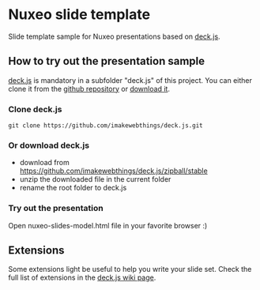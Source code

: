 Nuxeo slide template
==========================

Slide template sample for Nuxeo presentations based on [deck.js](https://github.com/imakewebthings/deck.js).

## How to try out the presentation sample

[deck.js](https://github.com/imakewebthings/deck.js) is mandatory in a subfolder "deck.js" of this project. You can either clone it from the [github repository](https://github.com/imakewebthings/deck.js) or [download it](http://imakewebthings.com/deck.js/).

### Clone deck.js
    git clone https://github.com/imakewebthings/deck.js.git

### Or download deck.js
- download from https://github.com/imakewebthings/deck.js/zipball/stable
- unzip the downloaded file in the current folder
- rename the root folder to deck.js

### Try out the presentation
Open nuxeo-slides-model.html file in your favorite browser :)

## Extensions
Some extensions light be useful to help you write your slide set.
Check the full list of extensions in the [deck.js wiki page](https://github.com/imakewebthings/deck.js/wiki).

